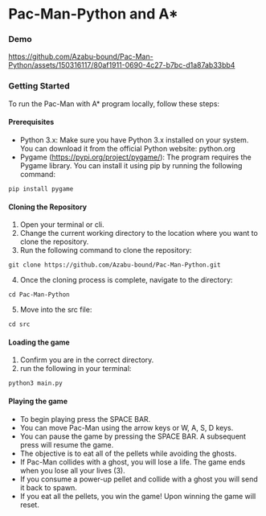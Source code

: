 # Pac-Man-Python and A*

### Demo


https://github.com/Azabu-bound/Pac-Man-Python/assets/150316117/80af1911-0690-4c27-b7bc-d1a87ab33bb4


### Getting Started
To run the Pac-Man with A* program locally, follow these steps:

#### Prerequisites
- Python 3.x: Make sure you have Python 3.x installed on your system. You can download it from the official Python website: python.org
- Pygame (https://pypi.org/project/pygame/): The program requires the Pygame library. You can install it using pip by running the following command:
```
pip install pygame
```

#### Cloning the Repository
1. Open your terminal or cli.
2. Change the current working directory to the location where you want to clone the repository.
3. Run the following command to clone the repository:
```
git clone https://github.com/Azabu-bound/Pac-Man-Python.git
```
4. Once the cloning process is complete, navigate to the directory:
```
cd Pac-Man-Python
```
5. Move into the src file:
```
cd src
```

#### Loading the game
1. Confirm you are in the correct directory.
2. run the following in your terminal:
```
python3 main.py
```

#### Playing the game
- To begin playing press the SPACE BAR.
- You can move Pac-Man using the arrow keys or W, A, S, D keys.
- You can pause the game by pressing the SPACE BAR. A subsequent press will resume the game.
- The objective is to eat all of the pellets while avoiding the ghosts. 
- If Pac-Man collides with a ghost, you will lose a life. The game ends when you lose all your lives (3).
- If you consume a power-up pellet and collide with a ghost you will send it back to spawn.
- If you eat all the pellets, you win the game! Upon winning the game will reset.
